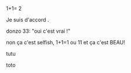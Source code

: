 1+1= 2

Je suis d'accord .


donzo 33: "oui c'est vrai !"

non ça c'est selfish, 1+1=1 ou 11 et ça c'est BEAU!


tutu

toto
